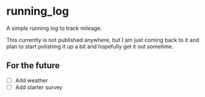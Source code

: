 # running_log

A simple running log to track mileage.

This currently is not published anywhere, but I am just coming back to it and plan to start polishing it up a bit and hopefully get it out sometime.

## For the future
 - [ ] Add weather
 - [ ] Add starter survey
